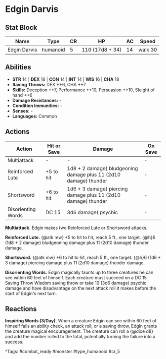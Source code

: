 # Edgin Darvis

## Stat Block

| Name | Type | CR | HP | AC | Speed |
|------|------|----|----|----|-------|
| Edgin Darvis | humanoid | 5 | 110 (17d8 + 34) | 14 | walk 30 |

## Abilities

- **STR** 14 | **DEX** 16 | **CON** 14 | **INT** 14 | **WIS** 16 | **CHA** 18
- **Saving Throws:** DEX ++6, CHA ++7  
- **Skills:** Deception ++7, Performance ++10, Persuasion ++10, Sleight of hand ++6  
- **Damage Resistances:** -  
- **Condition Immunities:** -  
- **Senses:** -  
- **Languages:** Common


## Actions

| Action | Hit or Save | Damage | On Save |
|--------|--------------|--------|----------|
| Multiattack | - | - | - |
| Reinforced Lute | +5 to hit | 1d8 + 2 damage) bludgeoning damage plus 11 (2d10 damage) thunder | - |
| Shortsword | +6 to hit | 1d6 + 3 damage) piercing damage plus 11 (2d10 damage) thunder | - |
| Disorienting Words | DC 15 | 3d6 damage) psychic | - |

**Multiattack.** Edgin makes two Reinforced Lute or Shortsword attacks.

**Reinforced Lute.** {@atk mw} +5 to hit to hit, reach 5 ft., one target. {@h}6 (1d8 + 2 damage) bludgeoning damage plus 11 (2d10 damage) thunder damage.

**Shortsword.** {@atk mw} +6 to hit to hit, reach 5 ft., one target. {@h}6 (1d6 + 3 damage) piercing damage plus 11 (2d10 damage) thunder damage.

**Disorienting Words.** Edgin magically taunts up to three creatures he can see within 60 feet of himself. Each creature must succeed on a DC 15 Saving Throw Wisdom saving throw or take 10 (3d6 damage) psychic damage and have disadvantage on the next attack roll it makes before the start of Edgin's next turn.

## Reactions

**Inspiring Words (3/Day).** When a creature Edgin can see within 60 feet of himself fails an ability check, an attack roll, or a saving throw, Edgin grants the creature magical encouragement. The creature can roll a {@dice d8} and add the number rolled to the total, potentially turning the failure into a success.



^Tags: #combat_ready #monster #type_humanoid #cr_5